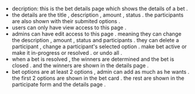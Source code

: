 - decription: this is the bet details page which shows the details of a bet .
- the details are the title , description , amount , status . the participants are also shown with their submited options .
- users can only have view access to this page .
- admins can have edit access to this page . meaning they can change the description , amount , status and participants . they can delete a participant , change a participant's selected option . make bet active or make it in-progress or resolved . or undo all .
- when a bet is resolved , the winners are determined and the bet is closed . and the winners are shown in the details page .
- bet options are at least 2 options , admin can add as much as he wants . the first 2 options are shown in the bet card . the rest are shown in the participate form and the details page .

